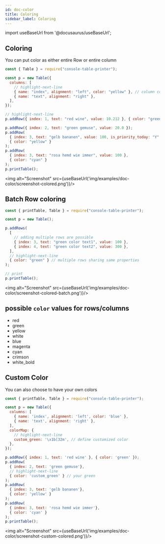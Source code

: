 ```yaml
---
id: doc-color
title: Coloring
sidebar_label: Coloring
---
```


import useBaseUrl from '@docusaurus/useBaseUrl';

## Coloring

You can put color as either entire Row or entire column

```js
const { Table } = require("console-table-printer");

const p = new Table({
  columns: [
    // highlight-next-line
    { name: "index", alignment: "left", color: "yellow" }, // column coloring
    { name: "text", alignment: "right" },
  ],
});

// highlight-next-line
p.addRow({ index: 1, text: "red wine", value: 10.212 }, { color: "green" }); // row coloring

p.addRow({ index: 2, text: "green gemuse", value: 20.0 });
p.addRow(
  { index: 3, text: "gelb bananen", value: 100, is_priority_today: "Y" },
  { color: "yellow" }
);
p.addRow(
  { index: 3, text: "rosa hemd wie immer", value: 100 },
  { color: "cyan" }
);
p.printTable();
```

<img alt="Screenshot" src={useBaseUrl('img/examples/doc-color/screenshot-colored.png')}/>

## Batch Row coloring

```javascript
const { printTable, Table } = require("console-table-printer");

const p = new Table();

p.addRows(
  [
    // adding multiple rows are possible
    { index: 3, text: "green color text1", value: 100 },
    { index: 4, text: "green color text2", value: 300 },
  ],
  // highlight-next-line
  { color: "green" } // multiple rows sharing same properties
);

// print
p.printTable();
```

<img alt="Screenshot" src={useBaseUrl('img/examples/doc-color/screenshot-colored-batch.png')}/>


## possible `color` values for rows/columns

- red
- green
- yellow
- white
- blue
- magenta
- cyan
- crimson
- white_bold

## Custom Color

You can also choose to have your own colors

```javascript
const { printTable, Table } = require("console-table-printer");

const p = new Table({
  columns: [
    { name: 'index', alignment: 'left', color: 'blue' },
    { name: 'text', alignment: 'right' },
  ],
  colorMap: {
    // highlight-next-line
    custom_green: '\x1b[32m', // define customized color
  },
});

p.addRow({ index: 1, text: 'red wine' }, { color: 'green' });
p.addRow(
  { index: 2, text: 'green gemuse'},
  // highlight-next-line
  { color: 'custom_green' } // your green
);
p.addRow(
  { index: 3, text: 'gelb bananen'},
  { color: 'yellow' }
);
p.addRow(
  { index: 3, text: 'rosa hemd wie immer'},
  { color: 'cyan' }
);
p.printTable();
```

<img alt="Screenshot" src={useBaseUrl('img/examples/doc-color/screenshot-custom-colored.png')}/>